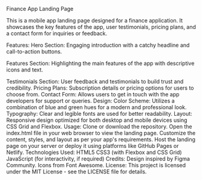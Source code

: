 Finance App Landing Page

This is a mobile app landing page designed for a finance application. It showcases the key features of the app, user testimonials, pricing plans, and a contact form for inquiries or feedback.

Features:
Hero Section: Engaging introduction with a catchy headline and call-to-action buttons.

Features Section: Highlighting the main features of the app with descriptive icons and text.

Testimonials Section: User feedback and testimonials to build trust and credibility.
Pricing Plans: Subscription details or pricing options for users to choose from.
Contact Form: Allows users to get in touch with the app developers for support or queries.
Design:
Color Scheme: Utilizes a combination of blue and green hues for a modern and professional look.
Typography: Clear and legible fonts are used for better readability.
Layout: Responsive design optimized for both desktop and mobile devices using CSS Grid and Flexbox.
Usage:
Clone or download the repository.
Open the index.html file in your web browser to view the landing page.
Customize the content, styles, and layout as per your app's requirements.
Host the landing page on your server or deploy it using platforms like GitHub Pages or Netlify.
Technologies Used:
HTML5
CSS3 (with Flexbox and CSS Grid)
JavaScript (for interactivity, if required)
Credits:
Design inspired by Figma Community.
Icons from Font Awesome.
License:
This project is licensed under the MIT License - see the LICENSE file for details.
